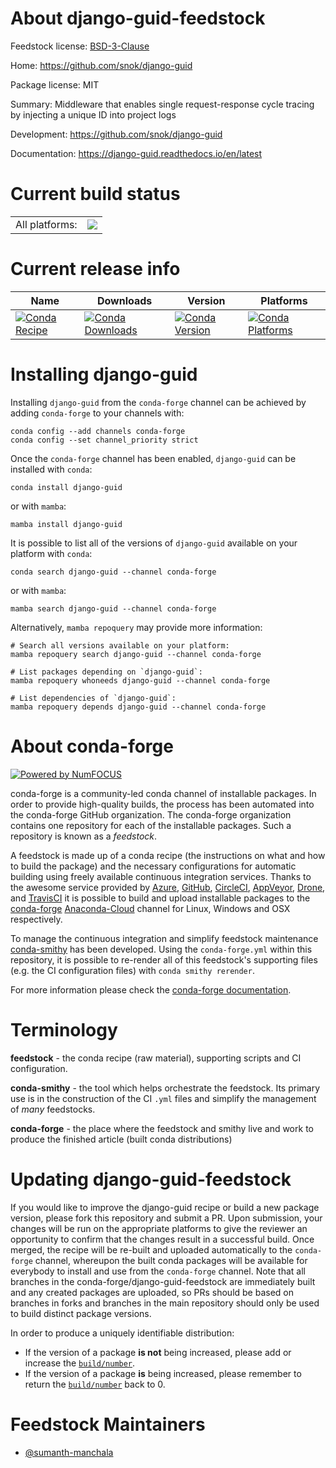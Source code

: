 About django-guid-feedstock
===========================

Feedstock license: [BSD-3-Clause](https://github.com/conda-forge/django-guid-feedstock/blob/main/LICENSE.txt)

Home: https://github.com/snok/django-guid

Package license: MIT

Summary: Middleware that enables single request-response cycle tracing by injecting a unique ID into project logs

Development: https://github.com/snok/django-guid

Documentation: https://django-guid.readthedocs.io/en/latest

Current build status
====================


<table><tr><td>All platforms:</td>
    <td>
      <a href="https://dev.azure.com/conda-forge/feedstock-builds/_build/latest?definitionId=20295&branchName=main">
        <img src="https://dev.azure.com/conda-forge/feedstock-builds/_apis/build/status/django-guid-feedstock?branchName=main">
      </a>
    </td>
  </tr>
</table>

Current release info
====================

| Name | Downloads | Version | Platforms |
| --- | --- | --- | --- |
| [![Conda Recipe](https://img.shields.io/badge/recipe-django--guid-green.svg)](https://anaconda.org/conda-forge/django-guid) | [![Conda Downloads](https://img.shields.io/conda/dn/conda-forge/django-guid.svg)](https://anaconda.org/conda-forge/django-guid) | [![Conda Version](https://img.shields.io/conda/vn/conda-forge/django-guid.svg)](https://anaconda.org/conda-forge/django-guid) | [![Conda Platforms](https://img.shields.io/conda/pn/conda-forge/django-guid.svg)](https://anaconda.org/conda-forge/django-guid) |

Installing django-guid
======================

Installing `django-guid` from the `conda-forge` channel can be achieved by adding `conda-forge` to your channels with:

```
conda config --add channels conda-forge
conda config --set channel_priority strict
```

Once the `conda-forge` channel has been enabled, `django-guid` can be installed with `conda`:

```
conda install django-guid
```

or with `mamba`:

```
mamba install django-guid
```

It is possible to list all of the versions of `django-guid` available on your platform with `conda`:

```
conda search django-guid --channel conda-forge
```

or with `mamba`:

```
mamba search django-guid --channel conda-forge
```

Alternatively, `mamba repoquery` may provide more information:

```
# Search all versions available on your platform:
mamba repoquery search django-guid --channel conda-forge

# List packages depending on `django-guid`:
mamba repoquery whoneeds django-guid --channel conda-forge

# List dependencies of `django-guid`:
mamba repoquery depends django-guid --channel conda-forge
```


About conda-forge
=================

[![Powered by
NumFOCUS](https://img.shields.io/badge/powered%20by-NumFOCUS-orange.svg?style=flat&colorA=E1523D&colorB=007D8A)](https://numfocus.org)

conda-forge is a community-led conda channel of installable packages.
In order to provide high-quality builds, the process has been automated into the
conda-forge GitHub organization. The conda-forge organization contains one repository
for each of the installable packages. Such a repository is known as a *feedstock*.

A feedstock is made up of a conda recipe (the instructions on what and how to build
the package) and the necessary configurations for automatic building using freely
available continuous integration services. Thanks to the awesome service provided by
[Azure](https://azure.microsoft.com/en-us/services/devops/), [GitHub](https://github.com/),
[CircleCI](https://circleci.com/), [AppVeyor](https://www.appveyor.com/),
[Drone](https://cloud.drone.io/welcome), and [TravisCI](https://travis-ci.com/)
it is possible to build and upload installable packages to the
[conda-forge](https://anaconda.org/conda-forge) [Anaconda-Cloud](https://anaconda.org/)
channel for Linux, Windows and OSX respectively.

To manage the continuous integration and simplify feedstock maintenance
[conda-smithy](https://github.com/conda-forge/conda-smithy) has been developed.
Using the ``conda-forge.yml`` within this repository, it is possible to re-render all of
this feedstock's supporting files (e.g. the CI configuration files) with ``conda smithy rerender``.

For more information please check the [conda-forge documentation](https://conda-forge.org/docs/).

Terminology
===========

**feedstock** - the conda recipe (raw material), supporting scripts and CI configuration.

**conda-smithy** - the tool which helps orchestrate the feedstock.
                   Its primary use is in the construction of the CI ``.yml`` files
                   and simplify the management of *many* feedstocks.

**conda-forge** - the place where the feedstock and smithy live and work to
                  produce the finished article (built conda distributions)


Updating django-guid-feedstock
==============================

If you would like to improve the django-guid recipe or build a new
package version, please fork this repository and submit a PR. Upon submission,
your changes will be run on the appropriate platforms to give the reviewer an
opportunity to confirm that the changes result in a successful build. Once
merged, the recipe will be re-built and uploaded automatically to the
`conda-forge` channel, whereupon the built conda packages will be available for
everybody to install and use from the `conda-forge` channel.
Note that all branches in the conda-forge/django-guid-feedstock are
immediately built and any created packages are uploaded, so PRs should be based
on branches in forks and branches in the main repository should only be used to
build distinct package versions.

In order to produce a uniquely identifiable distribution:
 * If the version of a package **is not** being increased, please add or increase
   the [``build/number``](https://docs.conda.io/projects/conda-build/en/latest/resources/define-metadata.html#build-number-and-string).
 * If the version of a package **is** being increased, please remember to return
   the [``build/number``](https://docs.conda.io/projects/conda-build/en/latest/resources/define-metadata.html#build-number-and-string)
   back to 0.

Feedstock Maintainers
=====================

* [@sumanth-manchala](https://github.com/sumanth-manchala/)

